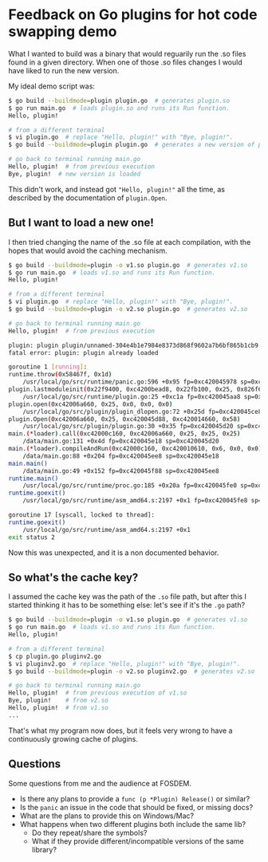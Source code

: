 # Feedback on Go plugins for hot code swapping demo

What I wanted to build was a binary that would reguarily run the .so
files found in a given directory. When one of those .so files changes
I would have liked to run the new version.

My ideal demo script was:

```bash
$ go build --buildmode=plugin plugin.go  # generates plugin.so
$ go run main.go  # loads plugin.so and runs its Run function.
Hello, plugin!

# from a different terminal
$ vi plugin.go  # replace "Hello, plugin!" with "Bye, plugin!".
$ go build --buildmode=plugin plugin.go  # generates a new version of plugin.go

# go back to terminal running main.go
Hello, plugin!  # from previous execution
Bye, plugin!  # new version is loaded
```

This didn't work, and instead got `"Hello, plugin!"` all the time,
as described by the documentation of `plugin.Open`.

## But I want to load a new one!

I then tried changing the name of the .so file at each compilation,
with the hopes that would avoid the caching mechanism.

```bash
$ go build --buildmode=plugin -o v1.so plugin.go  # generates v1.so
$ go run main.go  # loads v1.so and runs its Run function.
Hello, plugin!

# from a different terminal
$ vi plugin.go  # replace "Hello, plugin!" with "Bye, plugin!".
$ go build --buildmode=plugin -o v2.so plugin.go  # generates v2.so

# go back to terminal running main.go
Hello, plugin!  # from previous execution

plugin: plugin plugin/unnamed-304e4b1e7984e8373d868f9602a7b6bf865b1cb9 already loaded
fatal error: plugin: plugin already loaded

goroutine 1 [running]:
runtime.throw(0x58467f, 0x1d)
	/usr/local/go/src/runtime/panic.go:596 +0x95 fp=0xc420045978 sp=0xc420045958
plugin.lastmoduleinit(0x22f9400, 0xc4200bead8, 0x22fb100, 0x25, 0x826f60)
	/usr/local/go/src/runtime/plugin.go:25 +0xc1a fp=0xc420045aa8 sp=0xc420045978
plugin.open(0xc42006a660, 0x25, 0x0, 0x0, 0x0)
	/usr/local/go/src/plugin/plugin_dlopen.go:72 +0x25d fp=0xc420045ce8 sp=0xc420045aa8
plugin.Open(0xc42006a660, 0x25, 0xc420045d88, 0xc420014660, 0x58)
	/usr/local/go/src/plugin/plugin.go:30 +0x35 fp=0xc420045d20 sp=0xc420045ce8
main.(*loader).call(0xc42000c160, 0xc42006a660, 0x25, 0x25, 0x25)
	/data/main.go:131 +0x4d fp=0xc420045e18 sp=0xc420045d20
main.(*loader).compileAndRun(0xc42000c160, 0xc420010610, 0x6, 0x0, 0x0)
	/data/main.go:88 +0x204 fp=0xc420045ee8 sp=0xc420045e18
main.main()
	/data/main.go:49 +0x152 fp=0xc420045f88 sp=0xc420045ee8
runtime.main()
	/usr/local/go/src/runtime/proc.go:185 +0x20a fp=0xc420045fe0 sp=0xc420045f88
runtime.goexit()
	/usr/local/go/src/runtime/asm_amd64.s:2197 +0x1 fp=0xc420045fe8 sp=0xc420045fe0

goroutine 17 [syscall, locked to thread]:
runtime.goexit()
	/usr/local/go/src/runtime/asm_amd64.s:2197 +0x1
exit status 2
```

Now this was unexpected, and it is a non documented behavior.

## So what's the cache key?

I assumed the cache key was the path of the `.so` file path, but after this I started
thinking it has to be something else: let's see if it's the `.go` path?

```bash
$ go build --buildmode=plugin -o v1.so plugin.go  # generates v1.so
$ go run main.go  # loads v1.so and runs its Run function.
Hello, plugin!

# from a different terminal
$ cp plugin.go pluginv2.go 
$ vi pluginv2.go  # replace "Hello, plugin!" with "Bye, plugin!".
$ go build --buildmode=plugin -o v2.so pluginv2.go  # generates v2.so

# go back to terminal running main.go
Hello, plugin!  # from previous execution of v1.so
Bye, plugin!    # from v2.so
Hello, plugin!  # from v1.so
...
```

That's what my program now does, but it feels very wrong to have a continuously
growing cache of plugins.

## Questions

Some questions from me and the audience at FOSDEM.

- Is there any plans to provide a `func (p *Plugin) Release()` or similar?
- Is the `panic` an issue in the code that should be fixed, or missing docs?
- What are the plans to provide this on Windows/Mac?
- What happens when two different plugins both include the same lib?
  - Do they repeat/share the symbols?
  - What if they provide different/incompatible versions of the same library?
